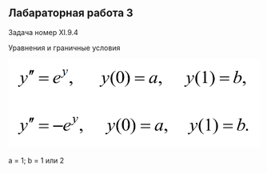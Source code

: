 ## Лабараторная работа 3
Задача номер XI.9.4

Уравнения и граничные условия 

![](Equasions.PNG)

a = 1; b = 1 или 2
